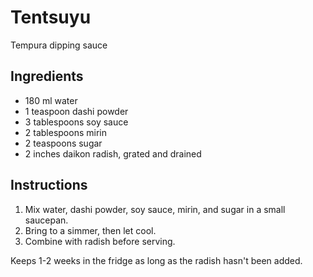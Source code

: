 # Tentsuyu

Tempura dipping sauce

## Ingredients

- 180 ml water
- 1 teaspoon dashi powder
- 3 tablespoons soy sauce
- 2 tablespoons mirin
- 2 teaspoons sugar
- 2 inches daikon radish, grated and drained

## Instructions

1. Mix water, dashi powder, soy sauce, mirin, and sugar in a small saucepan.
2. Bring to a simmer, then let cool.
3. Combine with radish before serving.

Keeps 1-2 weeks in the fridge as long as the radish hasn't been added.

